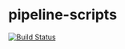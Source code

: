 # pipeline-scripts
[![Build Status](http://172.99.114.40/buildStatus/icon?job=pipeline-script)](http://test.jenkins/job/pipeline-script/)
